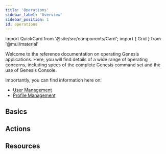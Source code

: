 ```yaml
---
title: 'Operations'
sidebar_label: 'Overview'
sidebar_position: 1
id: operations
---
```


import QuickCard from '@site/src/components/Card';
import { Grid } from '@mui/material'

Welcome to the reference documentation on operating Genesis applications. Here, you will find details of a wide range of operating concerns, including specs of the complete Genesis command set and the use of Genesis Console.

Importantly, you can find information here on:

- [User Management](../web/micro-front-ends/foundation-entity-management/#user-management)
- [Profile Management](../web/micro-front-ends/foundation-entity-management/#profile-management)

## Basics

<Grid container>
    <Grid item xs={12} md={6} sx={{padding: '1%'}}>
        <QuickCard heading="Server set-up" link="../operations/server-setup/host-preparation/" text="All the things you need to consider when you want to set up and install a host server for your applications.">
        </QuickCard>
    </Grid>
    <Grid item xs={12} md={6} sx={{padding: '1%'}}>
        <QuickCard heading="Clustering" link="../operations/clustering/overview/" text="Clustering, the primary node and disaster recovery.">
        </QuickCard>
    </Grid>
    <Grid item xs={12} md={6} sx={{padding: '1%'}}>
        <QuickCard heading="Containerisation" link="../operations/containerisation/introduction/" text="Running in a self-contained Docker container.">
        </QuickCard>
    </Grid>
    <Grid item xs={12} md={6} sx={{padding: '1%'}}>
        <QuickCard heading="Commands" link="../operations/commands/server-commands/" text="Function, parameters and use cases for each command.">
        </QuickCard>
    </Grid>
</Grid>

## Actions

<Grid container>
    <Grid item xs={12} md={6} sx={{padding: '1%'}}>
        <QuickCard heading="Testing" link="../operations/testing/component-testing/" text="Simple approaches to component and integration testing.">
        </QuickCard>
    </Grid>
    <Grid item xs={12} md={6} sx={{padding: '1%'}}>
        <QuickCard heading="Metrics" link="../operations/metrics/metrics" text="Genesis and JVM metrics, and the different APIs">
        </QuickCard>
    </Grid>
    <Grid item xs={12} md={6} sx={{padding: '1%'}}>
        <QuickCard heading="Update queue technology" link="../operations/update-queue/overview/" text="A choice of technology for the update queue.">
        </QuickCard>
    </Grid>
    <Grid item xs={12} md={6} sx={{padding: '1%'}}>
        <QuickCard heading="Change Data Capture" link="../operations/pipeline-setup/" text="If you are using Data Pipeline, ensure your database is correctly configured for Change Data Capture.">
        </QuickCard>
    </Grid>
</Grid>

## Resources

<Grid container>
    <Grid item xs={12} md={6} sx={{padding: '1%'}}>
        <QuickCard heading="Artifactory" link="../operations/artifactory/artifact-access/" text="Notes about accessing the Genesis artifacts and packages.">
        </QuickCard>
    </Grid>
    <Grid item xs={12} md={6} sx={{padding: '1%'}}>
        <QuickCard heading="Release notes" link="../operations/release-notes/introduction" text="Release notes for all versions.">
        </QuickCard>
    </Grid>
</Grid>


